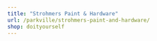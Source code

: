 ```yaml
---
title: "Strohmers Paint & Hardware"
url: /parkville/strohmers-paint-and-hardware/
shop: doityourself
---
```

